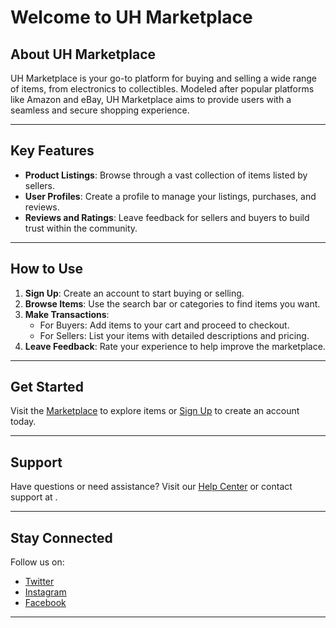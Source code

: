 # Welcome to UH Marketplace

## About UH Marketplace

UH Marketplace is your go-to platform for buying and selling a wide range of items, from electronics to collectibles. Modeled after popular platforms like Amazon and eBay, UH Marketplace aims to provide users with a seamless and secure shopping experience.

---

## Key Features

- **Product Listings**: Browse through a vast collection of items listed by sellers.
- **User Profiles**: Create a profile to manage your listings, purchases, and reviews.
- **Reviews and Ratings**: Leave feedback for sellers and buyers to build trust within the community.

---

## How to Use

1. **Sign Up**: Create an account to start buying or selling.
2. **Browse Items**: Use the search bar or categories to find items you want.
3. **Make Transactions**:
    - For Buyers: Add items to your cart and proceed to checkout.
    - For Sellers: List your items with detailed descriptions and pricing.
4. **Leave Feedback**: Rate your experience to help improve the marketplace.

---

## Get Started

Visit the [Marketplace](#) to explore items or [Sign Up](#) to create an account today.

---

## Support

Have questions or need assistance? Visit our [Help Center](#) or contact support at .

---

## Stay Connected

Follow us on:
- [Twitter](#)
- [Instagram](#)
- [Facebook](#)

---

